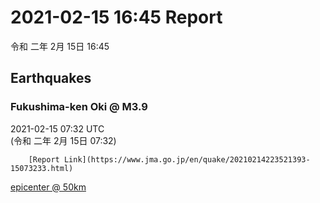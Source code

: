 # 2021-02-15 16:45 Report
令和 二年 2月 15日 16:45

## Earthquakes
### Fukushima-ken Oki @ M3.9
2021-02-15 07:32 UTC  
        (令和 二年 2月 15日 07:32)
  
        [Report Link](https://www.jma.go.jp/en/quake/20210214223521393-15073233.html)  
[epicenter @ 50km](https://www.google.com/maps/place/37°42'00%22+141°36'00%22/@37.7,141.6,17z/data=!3m1!4b1!4m5!3m4!1s0x0:0x0!8m2!3d37.7!4d141.6)